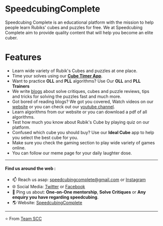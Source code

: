 # SpeedcubingComplete
Speedcubing Complete is an educational platform with the mission to help people learn Rubiks' cubes and puzzles for free. We at Speedcubing Complete aim to provide quality content that will help you become an elite cuber.

# Features
- Learn wide variety of Rubik's Cubes and puzzles at one place.
- Time your solves using our **<a href="https://speedcubingcomplete.netlify.app/assets/cubetimer/">Cube Timer App</a>**.
- Want to practice **OLL** and **PLL** algorithms? Use Our **OLL** and **PLL Trainers**
- We write <a href="https://speedcubingcomplete.blogspot.com/">blogs</a> about solve critiques, cubes and puzzle reviews, tips and tricks for solving the puzzles fast and much more.
- Got bored of reading blogs? We got you covered, Watch videos on our <a href="https://speedcubingcomplete.netlify.app">website</a> or you can check out our <a href="https://www.youtube.com/channel/UC1mKM2CET5iQ4jE5RN6uhLg">youtube channel</a>.
- Learn algorithms from our website or you can download a pdf of all algorithms.
- Test how much you know about Rubik's Cube by playing quiz on our platform.
- Confused which cube you should buy? Use our **Ideal Cube** app to help you select the best cube for you.
- Make sure you check the gaming section to play wide variety of games online.
- You can follow our meme page for your daily laughter dose.
---
#### Find us around the web :
- 📫 Reach us asap: speedcubingcomplete@gmail.com or <a href="https://www.instagram.com/speedcubingcomplete/">Instagram</a>
- 🌐 Social Media: <a href="https://twitter.com/SpeedcubingC">Twitter</a> or <a href="https://www.facebook.com/speedcubingComplete/">Facebook</a>
- 💬 Ping us about: **One-on-One mentorship**, **Solve Critiques** or **Any enquiry you have regarding speedcubing**.
- 🌎 Website: <a href="https://speedcubingcomplete.netlify.app/">SpeedcubingComplete</a>
---

⭐️ From [Team SCC](https://speedcubingcomplete.netlify.app/)
